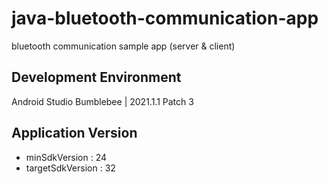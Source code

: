 # java-bluetooth-communication-app
bluetooth communication sample app (server &amp; client)

## Development Environment
Android Studio Bumblebee | 2021.1.1 Patch 3 </br>

## Application Version
- minSdkVersion : 24
- targetSdkVersion : 32
